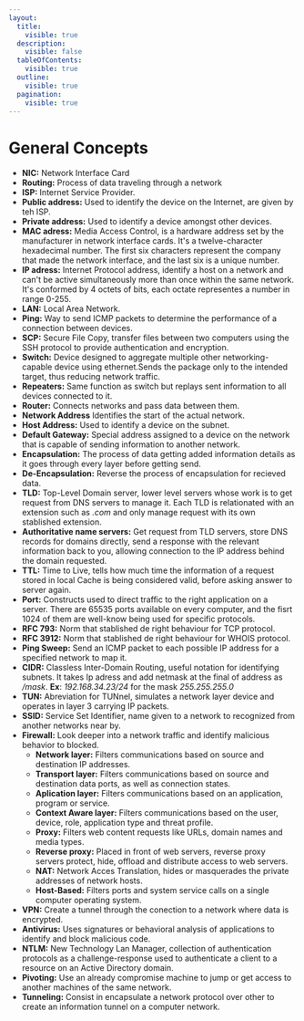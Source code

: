 ```yaml
---
layout:
  title:
    visible: true
  description:
    visible: false
  tableOfContents:
    visible: true
  outline:
    visible: true
  pagination:
    visible: true
---
```


# General Concepts

* **NIC:** Network Interface Card
* **Routing:** Process of data traveling through a network
* **ISP:** Internet Service Provider.
* **Public address:** Used to identify the device on the Internet, are given by teh ISP.
* **Private address:** Used to identify a device amongst other devices.
* **MAC adress:** Media Access Control, is a hardware address set by the manufacturer in network interface cards. It's a twelve-character hexadecimal number. The first six characters represent the company that made the network interface, and the last six is a unique number.
* **IP adress:** Internet Protocol address, identify a host on a network and can't be active simultaneously more than once within the same network. It's conformed by 4 octets of bits, each octate representes a number in range 0-255.
* **LAN:** Local Area Network.
* **Ping:** Way to send ICMP packets to determine the performance of a connection between devices.
* **SCP:** Secure File Copy, transfer files between two computers using the SSH protocol to provide authentication and encryption.
* **Switch:** Device designed to aggregate multiple other networking-capable device using ethernet.Sends the package only to the intended target, thus reducing network traffic.
* **Repeaters:** Same function as switch but replays sent information to all devices connected to it.
* **Router:** Connects networks and pass data between them.
* **Network Address** Identifies the start of the actual network.
* **Host Address:** Used to identify a device on the subnet.
* **Default Gateway:** Special address assigned to a device on the network that is capable of sending information to another network.
* **Encapsulation:** The process of data getting added information details as it goes through every layer before getting send.
* **De-Encapsulation:** Reverse the process of encapsulation for recieved data.
* **TLD:** Top-Level Domain server, lower level servers whose work is to get request from DNS servers to manage it. Each TLD is relationated with an extension such as _.com_ and only manage request with its own stablished extension.
* **Authoritative name servers:** Get request from TLD servers, store DNS records for domains directly, send a response with the relevant information back to you, allowing connection to the IP address behind the domain requested.
* **TTL:** Time to Live, tells how much time the information of a request stored in local Cache is being considered valid, before asking answer to server again.
* **Port:** Constructs used to direct traffic to the right application on a server. There are 65535 ports available on every computer, and the fisrt 1024 of them are well-know being used for specific protocols.
* **RFC 793:** Norm that stablished de right behaviour for TCP protocol.
* **RFC 3912:** Norm that stablished de right behaviour for WHOIS protocol.
* **Ping Sweep:** Send an ICMP packet to each possible IP address for a specified network to map it.
* **CIDR:** Classless Inter-Domain Routing, useful notation for identifying subnets. It takes Ip adress and add netmask at the final of address as _/mask_.  **Ex**: _192.168.34.23/24_ for the mask _255.255.255.0_
* **TUN:** Abreviation for TUNnel, simulates a network layer device and operates in layer 3 carrying IP packets.
* **SSID:** Service Set Identifier, name given to a network to recognized from another networks near by.
* **Firewall:** Look deeper into a network traffic and identify malicious behavior to blocked.
  * **Network layer:** Filters communications based on source and destination IP addresses.
  * **Transport layer:** Filters communications based on source and destination data ports, as well as connection states.
  * **Aplication layer:** Filters communications based on an application, program or service.
  * **Context Aware layer:** Filters communications based on the user, device, role, application type and threat profile.
  * **Proxy:** Filters web content requests like URLs, domain names and media types.
  * **Reverse proxy:** Placed in front of web servers, reverse proxy servers protect, hide, offload and distribute access to web servers.
  * **NAT:** Network Acces Translation, hides or masquerades the private addresses of network hosts.
  * **Host-Based:** Filters ports and system service calls on a single computer operating system.
* **VPN:** Create a tunnel through the conection to a network where data is encrypted.
* **Antivirus:** Uses signatures or behavioral analysis of applications to identify and block malicious code.
* **NTLM:** New Technology Lan Manager, collection of authentication protocols as a challenge-response used to authenticate a client to a resource on an Active Directory domain.
* **Pivoting:** Use an already compromise machine to jump or get access to another machines of the same network.
* **Tunneling:** Consist in encapsulate a network protocol over other to create an information tunnel on a computer network.

